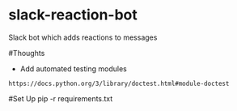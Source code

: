 # slack-reaction-bot
Slack bot which adds reactions to messages 

#Thoughts
- Add automated testing modules
```
https://docs.python.org/3/library/doctest.html#module-doctest
```

#Set Up
pip -r requirements.txt
